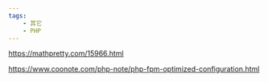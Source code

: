 ```yaml
---
tags:
    - 其它
    - PHP
---
```


https://mathpretty.com/15966.html

https://www.coonote.com/php-note/php-fpm-optimized-configuration.html